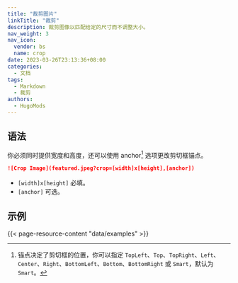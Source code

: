 ```yaml
---
title: "裁剪图片"
linkTitle: "裁剪"
description: 裁剪图像以匹配给定的尺寸而不调整大小。
nav_weight: 3
nav_icon:
  vendor: bs
  name: crop
date: 2023-03-26T23:13:36+08:00
categories:
  - 文档
tags:
  - Markdown
  - 裁剪
authors:
  - HugoMods
---
```


## 语法

你必须同时提供宽度和高度，还可以使用 anchor[^1] 选项更改剪切框锚点。

```markdown
![Crop Image](featured.jpeg?crop=[width]x[height],[anchor])
```

- `[width]x[height]` 必填。
- `[anchor]` 可选。

[^1]: 锚点决定了剪切框的位置，你可以指定 `TopLeft`、`Top`、`TopRight`、`Left`、`Center`、`Right`、`BottomLeft`、`Bottom`、`BottomRight` 或 `Smart`，默认为 `Smart`。

## 示例

{{< page-resource-content "data/examples" >}}
